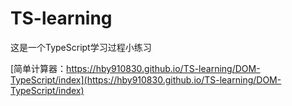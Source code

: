 # TS-learning
这是一个TypeScript学习过程小练习

[简单计算器：https://hby910830.github.io/TS-learning/DOM-TypeScript/index](https://hby910830.github.io/TS-learning/DOM-TypeScript/index)
